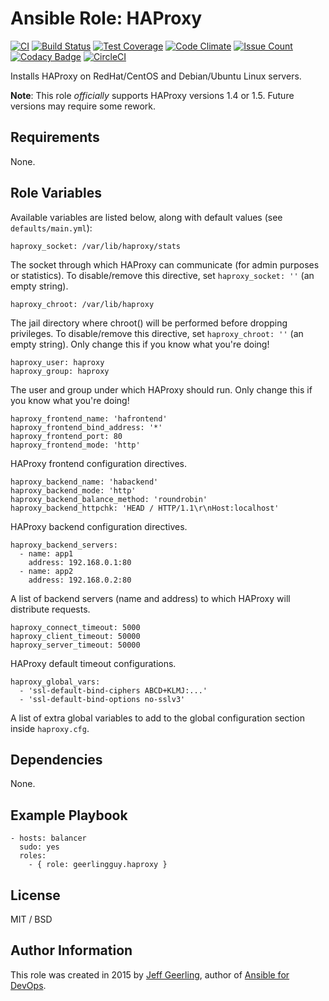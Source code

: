 # Ansible Role: HAProxy
[![CI](https://github.com/buluma/ansible-role-haproxy/workflows/CI/badge.svg?event=push)](https://github.com/buluma/ansible-role-haproxy/actions?query=workflow%3ACI)
[![Build Status](https://travis-ci.org/buluma/ansible-role-haproxy.svg?branch=master)](https://travis-ci.org/buluma/ansible-role-haproxy) 
[![Test Coverage](https://codeclimate.com/github/buluma/ansible-role-haproxy/badges/coverage.svg)](https://codeclimate.com/github/buluma/ansible-role-haproxy/coverage)
[![Code Climate](https://codeclimate.com/github/buluma/ansible-role-haproxy/badges/gpa.svg)](https://codeclimate.com/buluma/ansible-role-haproxy)
[![Issue Count](https://codeclimate.com/github/buluma/ansible-role-haproxy/badges/issue_count.svg)](https://codeclimate.com/github/buluma/ansible-role-haproxy)
[![Codacy Badge](https://api.codacy.com/project/badge/Grade/65c11dfca38141b9add48853ab2487fa)](https://www.codacy.com/app/buluma/ansible-role-haproxy?utm_source=github.com&utm_medium=referral&utm_content=buluma/ansible-role-haproxy&utm_campaign=badger)
[![CircleCI](https://circleci.com/gh/buluma/ansible-role-haproxy/tree/master.svg?style=svg)](https://circleci.com/gh/buluma/ansible-role-haproxy/tree/master)

Installs HAProxy on RedHat/CentOS and Debian/Ubuntu Linux servers.

**Note**: This role _officially_ supports HAProxy versions 1.4 or 1.5. Future versions may require some rework.

## Requirements

None.

## Role Variables

Available variables are listed below, along with default values (see `defaults/main.yml`):

    haproxy_socket: /var/lib/haproxy/stats

The socket through which HAProxy can communicate (for admin purposes or statistics). To disable/remove this directive, set `haproxy_socket: ''` (an empty string).

    haproxy_chroot: /var/lib/haproxy

The jail directory where chroot() will be performed before dropping privileges. To disable/remove this directive, set `haproxy_chroot: ''` (an empty string). Only change this if you know what you're doing!

    haproxy_user: haproxy
    haproxy_group: haproxy

The user and group under which HAProxy should run. Only change this if you know what you're doing!

    haproxy_frontend_name: 'hafrontend'
    haproxy_frontend_bind_address: '*'
    haproxy_frontend_port: 80
    haproxy_frontend_mode: 'http'

HAProxy frontend configuration directives.

    haproxy_backend_name: 'habackend'
    haproxy_backend_mode: 'http'
    haproxy_backend_balance_method: 'roundrobin'
    haproxy_backend_httpchk: 'HEAD / HTTP/1.1\r\nHost:localhost'

HAProxy backend configuration directives.

    haproxy_backend_servers:
      - name: app1
        address: 192.168.0.1:80
      - name: app2
        address: 192.168.0.2:80

A list of backend servers (name and address) to which HAProxy will distribute requests.

    haproxy_connect_timeout: 5000
    haproxy_client_timeout: 50000
    haproxy_server_timeout: 50000

HAProxy default timeout configurations.

    haproxy_global_vars:
      - 'ssl-default-bind-ciphers ABCD+KLMJ:...'
      - 'ssl-default-bind-options no-sslv3'

A list of extra global variables to add to the global configuration section inside `haproxy.cfg`.

## Dependencies

None.

## Example Playbook

    - hosts: balancer
      sudo: yes
      roles:
        - { role: geerlingguy.haproxy }

## License

MIT / BSD

## Author Information

This role was created in 2015 by [Jeff Geerling](https://www.jeffgeerling.com/), author of [Ansible for DevOps](https://www.ansiblefordevops.com/).
